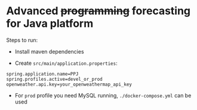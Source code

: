 # Advanced ~~programming~~ forecasting for Java platform

Steps to run:

* Install maven dependencies

* Create `src/main/application.properties`:

```text
spring.application.name=PPJ
spring.profiles.active=devel_or_prod
openweather.api.key=your_openweathermap_api_key
```

* For `prod` profile you need MySQL running, `./docker-compose.yml` can be used

<!--
# Getting Started

## Reference Documentation

For further reference, please consider the following sections:

* [Official Apache Maven documentation](https://maven.apache.org/guides/index.html)
* [Spring Boot Maven Plugin Reference Guide](https://docs.spring.io/spring-boot/3.4.4/maven-plugin)
* [Create an OCI image](https://docs.spring.io/spring-boot/3.4.4/maven-plugin/build-image.html)

## Maven Parent overrides

Due to Maven's design, elements are inherited from the parent POM to the project POM.
While most of the inheritance is fine, it also inherits unwanted elements like `<license>` and `<developers>` from the
parent.
To prevent this, the project POM contains empty overrides for these elements.
If you manually switch to a different parent and actually want the inheritance, you need to remove those overrides.
-->
